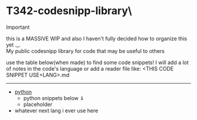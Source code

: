 # T342-codesnipp-library\
> [!IMPORTANT]
> this is a MASSIVE WIP and also I haven't fully decided how to organize this yet ._.\
My public codesnipp library for code that may be useful to others


use the table below(when made) to find some code snippets! 
I will add a lot of notes in the code's language or add a reader file like:
<THIS CODE SNIPPET USE+LANG>.md

----

- [python]()
  -  python snippets below ⇓
  -  placeholder
-  whatever next lang i ever use here
